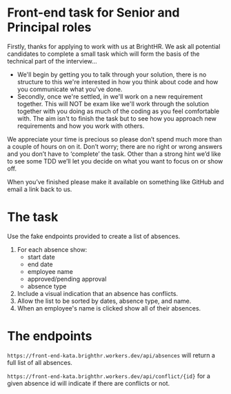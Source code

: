 # Front-end task for Senior and Principal roles

Firstly, thanks for applying to work with us at BrightHR. We ask all potential candidates to complete a small task which will form the basis of the technical part of the interview...

* We'll begin by getting you to talk through your solution, there is no structure to this we're interested in how you think about code and how you communicate what you've done.
* Secondly, once we're settled, in we'll work on a new requirement together. This will NOT be exam like we'll work through the solution together with you doing as much of the coding as you feel comfortable with. The aim isn't to finish the task but to see how you approach new requirements and how you work with others.

We appreciate your time is precious so please don’t spend much more than a couple of hours on on it. Don’t worry; there are no right or wrong answers and you don’t have to ‘complete’ the task. Other than a strong hint we’d like to see some TDD we’ll let you decide on what you want to focus on or show off.

When you’ve finished please make it available on something like GitHub and email a link back to us.

# The task

Use the fake endpoints provided to create a list of absences.

1. For each absence show:
    * start date
    * end date
    * employee name
    * approved/pending approval
    * absence type
1. Include a visual indication that an absence has conflicts.
1. Allow the list to be sorted by dates, absence type, and name.
1. When an employee's name is clicked show all of their absences.

# The endpoints

`https://front-end-kata.brighthr.workers.dev/api/absences` will return a full list of all absences.

`https://front-end-kata.brighthr.workers.dev/api/conflict/{id}` for a given absence id will indicate if there are conflicts or not.

